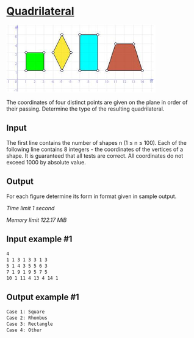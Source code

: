 # [Quadrilateral](https://www.e-olymp.com/en/contests/8947/problems/77340)

![prb1120](1281597701.JPG)

The coordinates of four distinct points are given on the plane in order of their passing. Determine the type of the resulting quadrilateral.

## Input

The first line contains the number of shapes n (1 ≤ n ≤ 100). Each of the following line contains 8 integers - the coordinates of the vertices of a shape. It is guaranteed that all tests are correct. All coordinates do not exceed 1000 by absolute value.

## Output

For each figure determine its form in format given in sample output.

_Time limit 1 second_

_Memory limit 122.17 MiB_

## Input example #1
```
4
1 1 3 1 3 3 1 3
5 1 4 3 5 5 6 3
7 1 9 1 9 5 7 5
10 1 11 4 13 4 14 1
```

## Output example #1
```
Case 1: Square
Case 2: Rhombus
Case 3: Rectangle
Case 4: Other
```
